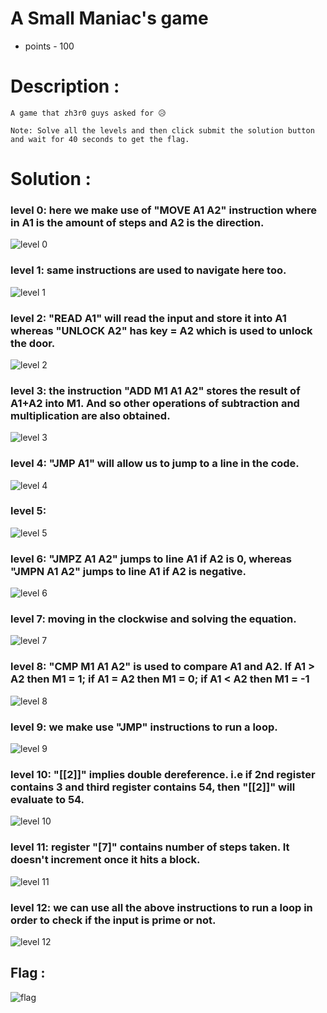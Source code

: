 # A Small Maniac's game

* points - 100

# Description :
```
A game that zh3r0 guys asked for 😥

Note: Solve all the levels and then click submit the solution button and wait for 40 seconds to get the flag. 
```

# Solution :

### level 0: here we make use of "MOVE A1 A2" instruction where in A1 is the amount of steps and A2 is the direction.

![level 0](https://github.com/shravya-bhaskara/CTF-s/blob/main/zh3r0CTF/level%200.png)

### level 1: same instructions are used to navigate here too. 

![level 1](https://github.com/shravya-bhaskara/CTF-s/blob/main/zh3r0CTF/level%201.png)

### level 2: "READ A1" will read the input and store it into A1 whereas "UNLOCK A2" has key = A2 which is used to unlock the door. 

![level 2](https://github.com/shravya-bhaskara/CTF-s/blob/main/zh3r0CTF/level%202.png)

### level 3: the instruction "ADD M1 A1 A2" stores the result of A1+A2 into M1. And so other operations of subtraction and multiplication are also obtained.

![level 3](https://github.com/shravya-bhaskara/CTF-s/blob/main/zh3r0CTF/level%203.png)

### level 4: "JMP A1" will allow us to jump to a line in the code.

![level 4](https://github.com/shravya-bhaskara/CTF-s/blob/main/zh3r0CTF/level%204.png)

### level 5: 

![level 5](https://github.com/shravya-bhaskara/CTF-s/blob/main/zh3r0CTF/level%205.png)

### level 6: "JMPZ A1 A2" jumps to line A1 if A2 is 0, whereas "JMPN A1 A2" jumps to line A1 if A2 is negative.

![level 6](https://github.com/shravya-bhaskara/CTF-s/blob/main/zh3r0CTF/level%206.png)

### level 7: moving in the clockwise and solving the equation.

![level 7](https://github.com/shravya-bhaskara/CTF-s/blob/main/zh3r0CTF/level%207.png)

### level 8: "CMP M1 A1 A2" is used to compare A1 and A2. If A1 > A2 then M1 = 1; if A1 = A2 then M1 = 0; if A1 < A2 then M1 = -1

![level 8](https://github.com/shravya-bhaskara/CTF-s/blob/main/zh3r0CTF/level%208.png)

### level 9: we make use "JMP" instructions to run a loop.

![level 9](https://github.com/shravya-bhaskara/CTF-s/blob/main/zh3r0CTF/level%209.png)

### level 10: "[[2]]" implies double dereference. i.e if 2nd register contains 3 and third register contains 54, then "[[2]]" will evaluate to 54.

![level 10](https://github.com/shravya-bhaskara/CTF-s/blob/main/zh3r0CTF/level%2010.png)

### level 11: register "[7]" contains number of steps taken. It doesn't increment once it hits a block.

![level 11](https://github.com/shravya-bhaskara/CTF-s/blob/main/zh3r0CTF/level%2011.png)

### level 12: we can use all the above instructions to run a loop in order to check if the input is prime or not. 

![level 12](https://github.com/shravya-bhaskara/CTF-s/blob/main/zh3r0CTF/level%2012.png)

## Flag :

![flag](https://github.com/shravya-bhaskara/CTF-s/blob/main/zh3r0CTF/flag.png)


